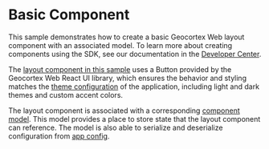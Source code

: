 # Basic Component

This sample demonstrates how to create a basic Geocortex Web layout component with an associated model. To learn more about creating components using the SDK, see our documentation in the [Developer Center](https://developers.geocortex.com/docs/web/sdk-components-overview).

The [layout component in this sample](src/components/BasicComponent/BasicComponent.tsx) uses a Button provided by the Geocortex Web React UI library, which ensures the behavior and styling matches the [theme configuration](https://developers.geocortex.com/docs/web/configuration-theme) of the application, including light and dark themes and custom accent colors.

The layout component is associated with a corresponding [component model](src/components/BasicComponent/BasicComponentModel.ts). This model provides a place to store state that the layout component can reference. The model is also able to serialize and deserialize configuration from [app config](https://developers.geocortex.com/docs/web/configuration-app-config).
